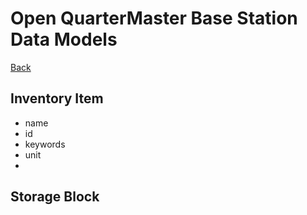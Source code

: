# Open QuarterMaster Base Station Data Models

[Back](README.md)

## Inventory Item

- name
- id
- keywords
- unit
-

## Storage Block

